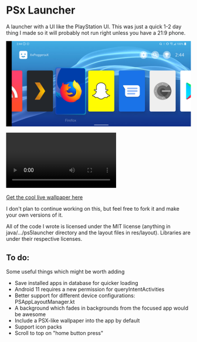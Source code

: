 # PSx Launcher 

A launcher with a UI like the PlayStation UI. This was just a quick 1-2 day
thing I made so it will probably not run right unless you have a 21:9 phone.

![Screenshot](demo/demo.png)

![Demo video](demo/demo.webm)

[Get the cool live wallpaper here](https://www.desktophut.com/playstation-vita-background-live-wallpaper/)

I don't plan to continue working on this, but feel free to fork it and make
your own versions of it.

All of the code I wrote is licensed under the MIT license (anything in java/.../ps5launcher directory
and the layout files in res/layout). Libraries are under their respective licenses.

## To do:

Some useful things which might be worth adding

 - Save installed apps in database for quicker loading
 - Android 11 requires a new permission for queryIntentActivities
 - Better support for different device configurations: PSAppLayoutManager.kt
 - A background which fades in backgrounds from the focused app would be awesome
 - Include a PSX-like wallpaper into the app by default
 - Support icon packs
 - Scroll to top on "home button press"
